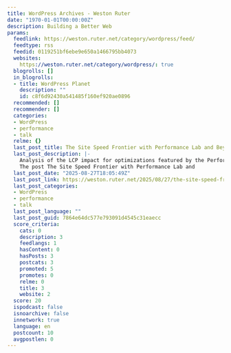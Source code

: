 ```yaml
---
title: WordPress Archives - Weston Ruter
date: "1970-01-01T00:00:00Z"
description: Building a Better Web
params:
  feedlink: https://weston.ruter.net/category/wordpress/feed/
  feedtype: rss
  feedid: 0119251bf6ebe9e650a1466795bb4073
  websites:
    https://weston.ruter.net/category/wordpress/: true
  blogrolls: []
  in_blogrolls:
  - title: WordPress Planet
    description: ""
    id: c8f6d92430a541485f160ef920ae0896
  recommended: []
  recommender: []
  categories:
  - WordPress
  - performance
  - talk
  relme: {}
  last_post_title: The Site Speed Frontier with Performance Lab and Beyond
  last_post_description: |-
    Analysis of the LCP impact for optimizations featured by the Performance Lab plugin and proposed for WordPress core. Presented at WCUS 2025.
    The post The Site Speed Frontier with Performance Lab and
  last_post_date: "2025-08-27T18:05:49Z"
  last_post_link: https://weston.ruter.net/2025/08/27/the-site-speed-frontier-with-performance-lab-and-beyond/
  last_post_categories:
  - WordPress
  - performance
  - talk
  last_post_language: ""
  last_post_guid: 7864e64dc577e793091d4545c31eaecc
  score_criteria:
    cats: 0
    description: 3
    feedlangs: 1
    hasContent: 0
    hasPosts: 3
    postcats: 3
    promoted: 5
    promotes: 0
    relme: 0
    title: 3
    website: 2
  score: 20
  ispodcast: false
  isnoarchive: false
  innetwork: true
  language: en
  postcount: 10
  avgpostlen: 0
---
```

